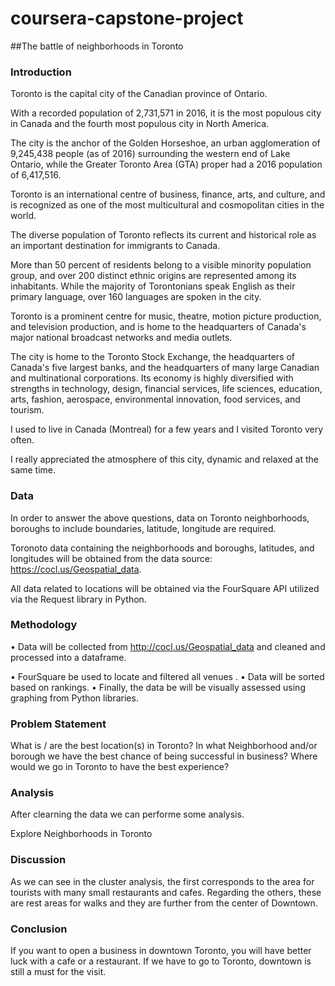 # coursera-capstone-project

##The battle of neighborhoods  in Toronto

### Introduction

Toronto is the capital city of the Canadian province of Ontario.

With a recorded population of 2,731,571 in 2016, it is the most populous city in Canada and the fourth most populous city in North America.

The city is the anchor of the Golden Horseshoe, an urban agglomeration of 9,245,438 people (as of 2016) surrounding the western end of Lake Ontario, while the Greater Toronto Area (GTA) proper had a 2016 population of 6,417,516.

Toronto is an international centre of business, finance, arts, and culture, and is recognized as one of the most multicultural and cosmopolitan cities in the world.

The diverse population of Toronto reflects its current and historical role as an important destination for immigrants to Canada.

More than 50 percent of residents belong to a visible minority population group, and over 200 distinct ethnic origins are represented among its inhabitants. While the majority of Torontonians speak English as their primary language, over 160 languages are spoken in the city.

Toronto is a prominent centre for music, theatre, motion picture production, and television production, and is home to the headquarters of Canada's major national broadcast networks and media outlets.

The city is home to the Toronto Stock Exchange, the headquarters of Canada's five largest banks, and the headquarters of many large Canadian and multinational corporations. Its economy is highly diversified with strengths in technology, design, financial services, life sciences, education, arts, fashion, aerospace, environmental innovation, food services, and tourism.

I used to live in Canada (Montreal) for a few years and I visited Toronto very often. 

I really appreciated the atmosphere of this city, dynamic and relaxed at the same time.


### Data

In order to answer the above questions, data on Toronto neighborhoods, boroughs to include boundaries, latitude, longitude are required.

Toronoto data containing the neighborhoods and boroughs, latitudes, and longitudes will be obtained from the data source: https://cocl.us/Geospatial_data.

All data related to locations will be obtained via the FourSquare API utilized via the Request library in Python.


### Methodology
• Data will be collected from http://cocl.us/Geospatial_data and cleaned and processed into a dataframe.

• FourSquare be used to locate and filtered all venues .
• Data will be sorted based on rankings.
• Finally, the data be will be visually assessed using graphing from Python libraries.

### Problem Statement

What is / are the best location(s) in Toronto?
In what Neighborhood and/or borough we have the best chance of being successful in business?
Where would we go in Toronto to have the best experience?

### Analysis

After clearning the data we can performe some analysis.

Explore Neighborhoods in Toronto

### Discussion
As we can see in the cluster analysis, the first corresponds to the area for tourists with many small restaurants and cafes.
Regarding the others, these are rest areas for walks and they are further from the center of Downtown.


### Conclusion

If you want to open a business in downtown Toronto, you will have better luck with a cafe or a restaurant.
If we have to go to Toronto, downtown is still a must for the visit.

